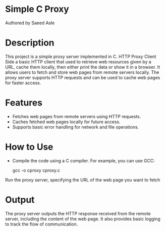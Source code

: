 # Simple C Proxy
Authored by Saeed Asle
# Description
This project is a simple proxy server implemented in C.
HTTP Proxy Client Side a basic HTTP client that used to retrieve web resources given by a URL, cache them locally, then either print the data or show it in a browser.
It allows users to fetch and store web pages from remote servers locally.
The proxy server supports HTTP requests and can be used to cache web pages for faster access.

# Features
* Fetches web pages from remote servers using HTTP requests.
* Caches fetched web pages locally for future access.
* Supports basic error handling for network and file operations.
# How to Use
* Compile the code using a C compiler. For example, you can use GCC:

    gcc -o cproxy cproxy.c
    
Run the proxy server, specifying the URL of the web page you want to fetch
# Output
The proxy server outputs the HTTP response received from the remote server, including the content of the web page.
It also provides basic logging to track the flow of communication.
